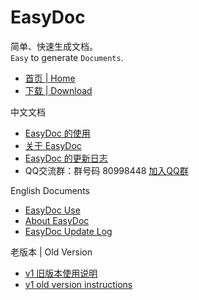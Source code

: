 # EasyDoc

简单、快速生成文档。  
`Easy` to generate `Documents`.  

- [首页 | Home](/index.html)
- [下载 | Download](https://github.com/wuyumin/easydoc/releases)

中文文档

- [EasyDoc 的使用](/zh-CN/index.html)
- [关于 EasyDoc](/zh-CN/info.html)
- [EasyDoc 的更新日志](/zh-CN/log.html)
- QQ交流群：群号码 80998448 [加入QQ群](https://shang.qq.com/wpa/qunwpa?idkey=e8c0258f779fa73a7d503871d2ff0f8da5698233b79f4e29836471a1d7491494)

English Documents

- [EasyDoc Use](/en/index.html)
- [About EasyDoc](/en/info.html)
- [EasyDoc Update Log](/en/log.html)

老版本 | Old Version

- [v1 旧版本使用说明](/v1/zh-CN/index.html)
- [v1 old version instructions](/v1/en/index.html)
